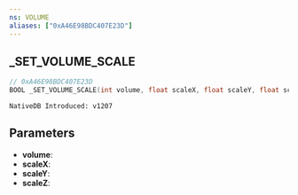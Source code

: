 ```yaml
---
ns: VOLUME
aliases: ["0xA46E98BDC407E23D"]
---
```

## _SET_VOLUME_SCALE

```c
// 0xA46E98BDC407E23D
BOOL _SET_VOLUME_SCALE(int volume, float scaleX, float scaleY, float scaleZ);
```

```
NativeDB Introduced: v1207
```

## Parameters
* **volume**:
* **scaleX**:
* **scaleY**:
* **scaleZ**:
